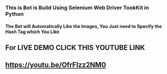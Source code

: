 ### This is Bot is Build Using Selenium Web Driver TookKit in Python
#### The Bot will Automatically Like the Images, You Just need to Specify the Hash Tag which You Like
## For LIVE DEMO CLICK THIS YOUTUBE LINK
## https://youtu.be/OfrFIzz2NM0
